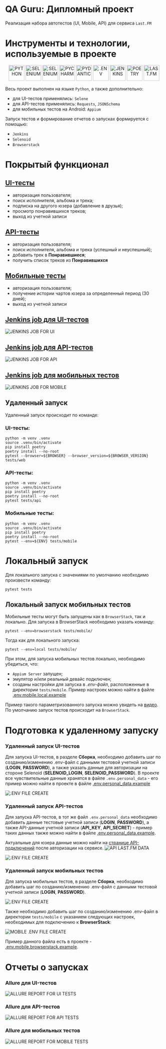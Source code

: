 # QA Guru: Дипломный проект
Реализация набора автотестов (UI, Mobile, API) для сервиса <code>Last.FM</code>

# Инструменты и технологии, используемые в проекте
<p align="center">
<a href="https://www.python.org/"><img src="files/readme_images/python.svg" width="50" height="50"  alt="PYTHON"/></a>
<a href="https://www.selenium.dev/"><img src="files/readme_images/selenium.svg" width="50" height="50"  alt="SELENIUM"/></a>
<a href="https://docs.pytest.org/en/"><img src="files/readme_images/pytest.svg" width="50" height="50"  alt="SELENIUM"/></a>
<a href="https://www.jetbrains.com/ru-ru/pycharm/"><img src="files/readme_images/pycharm.svg" width="50" height="50"  alt="PYCHARM"/></a>
<a href="https://docs.pydantic.dev/latest/"><img src="files/readme_images/pydantic.svg" width="50" height="50"  alt="PYDANTIC"/></a>
<a href="https://pypi.org/project/python-dotenv/"><img src="files/readme_images/dotenv.svg" width="50" height="50"  alt=".ENV"/></a>
<a href="https://www.jenkins.io/"><img src="files/readme_images/jenkins.svg" width="50" height="50"  alt="JENKINS"/></a>
<a href="https://python-poetry.org/"><img src="files/readme_images/poetry.svg" width="50" height="50"  alt="POETRY"/></a>
<a href="https://www.last.fm/api"><img src="files/readme_images/lastdotfm.svg" width="50" height="50"  alt="LAST.FM"/></a>
</p>

Весь проект выполнен на языке <code>Python</code>, а также дополнительно:
 - для UI-тестов применялись: <code>Selene</code>
 - для API-тестов применялись: <code>Requests</code>, <code>JSONSchema</code>
 - для мобильных тестов на Android: <code>Appium</code>

Запуск тестов и формирование отчетов о запусках формируется с помощью:
 - <code>Jenkins</code>
 - <code>Selenoid</code>
 - <code>Browserstack</code>

# Покрытый функционал

## <a href='https://github.com/marcelinleen/qa_guru_diploma/tree/main/tests/web'>UI-тесты</a>
 - авторизация пользователя;
 - поиск исполнителя, альбома и трека;
 - подписка на другого юзера (добавление в друзья);
 - просмотр понравившихся треков;
 - выход из учетной записи

## <a href='https://github.com/marcelinleen/qa_guru_diploma/tree/main/tests/api'>API-тесты</a>
 - авторизация пользователя;
 - поиск исполнителя, альбома и трека (успешный и неуспешный);
 - добавить трек в **Понравившиеся**;
 - получить список треков из **Понравившихся**

## <a href='https://github.com/marcelinleen/qa_guru_diploma/tree/main/tests/mobile'>Мобильные тесты</a>
 - авторизация пользователя;
 - получение истории чартов юзера за определенный период (30 дней);
 - выход из учетной записи

## <a href='https://jenkins.autotests.cloud/job/marcelinleen_UI_diploma_project/'>Jenkins job для UI-тестов</a>
<img src="files/readme_images/jenkins_job_ui.jpg" alt="JENKINS JOB FOR UI"/></a>

## <a href='https://jenkins.autotests.cloud/job/marcelinleen_API_diploma_project/'>Jenkins job для API-тестов</a>
<img src="files/readme_images/jenkins_job_api.jpg" alt="JENKINS JOB FOR API"/></a>

## <a href='https://jenkins.autotests.cloud/job/marcelinleen_mobile_diploma_project/'>Jenkins job для мобильных тестов</a>
<img src="files/readme_images/jenkins_job_mobile.jpg" alt="JENKINS JOB FOR MOBILE"/></a>

## Удаленный запуск
Удаленный запуск происходит по команде:

### UI-тесты:
```
python -m venv .venv
source .venv/bin/activate
pip install poetry
poetry install --no-root
pytest --browser=${BROWSER} --browser_version=${BROWSER_VERSION} tests/web
```

### API-тесты:
```
python -m venv .venv
source .venv/bin/activate
pip install poetry
poetry install --no-root
pytest tests/api
```

### Мобильные тесты:
```
python -m venv .venv
source .venv/bin/activate
pip install poetry
poetry install --no-root
pytest --env=${ENV} tests/mobile
```

# Локальный запуск
Для локального запуска с значениями по умолчанию необходимо произвести команду:
```
pytest tests
```

## Локальный запуск мобильных тестов

Мобильные тесты могут быть запущены как в <code>BrowserStack</code>, так и локально. 
Для запуска в BrowserStack необходимо указать команду:
```
pytest --env=browserstack tests/mobile/
```

Тогда как для локального запуска:
```
pytest --env=local tests/mobile/
```

При этом, для запуска мобильных тестов локально, необходимо убедиться, что:
 - <code>Appium Server</code> запущен;
 - эмулятор и/или реальный девайс подключен;
 - созданы настройки для запуска в _.env-файл_, расположенные в директории <code>tests/mobile</code>. Пример настроек можно найти в файле <a href='https://github.com/marcelinleen/qa_guru_diploma/blob/main/tests/mobile/.env.mobile.local.example'>.env.mobile.local.example</a>

Пример такого параметризованного запуска можно увидеть на <a href="https://www.loom.com/share/a35e74b30d6a4edf976cac0692f16e62?sid=eb825c54-55ef-4223-8cda-25e3dbe1f011">видео</a>.
По умолчанию запуск тестов происходит на <code>BrowserStack</code>.

# Подготовка к удаленному запуску
### Удаленный запуск UI-тестов
Для запуска UI-тестов, в разделе **Сборка**, необходимо добавить шаг по созданию/изменению .env-файл с данными тестовой учетной записи (**LOGIN**, **PASSWORD**), а также указать данные для авторизации на стороне Selenoid (**SELENOID_LOGIN**, **SELENOID_PASSWORD**).
В проекте все чувствительные данные хранятся в файле <code>.env.personal_data</code> - его пример можно найти в проекте в файле <a href='https://github.com/marcelinleen/qa_guru_diploma/blob/main/.env.personal_data.example'>.env.personal_data.example</a>

<img src="files/readme_images/env_setting.jpg" alt=".ENV FILE CREATE"/></a>

### Удаленный запуск API-тестов
Для запуска API-тестов, в тот же файл <code>.env.personal_data</code> необходимо добавить данные тестовые учетной записи (**LOGIN**, **PASSWORD**), а также API-данные учетной записи (**API_KEY**, **API_SECRET**) - пример таких данных также можно найти в файле <a href='https://github.com/marcelinleen/qa_guru_diploma/blob/main/.env.personal_data.example'>.env.personal_data.example</a>.

Актуальные для юзера данные можно найти на [странице API-подключений](https://www.last.fm/api/accounts) после авторизации на сервисе.
<img src="files/readme_images/api_data.jpg" alt="API LAST.FM DATA"/></a>

<img src="files/readme_images/env_setting.jpg" alt=".ENV FILE CREATE"/></a>

### Удаленный запуск мобильных тестов
Для запуска мобильных тестов, в разделе **Сборка**, необходимо добавить шаг по созданию/изменению .env-файл с данными тестовой учетной записи (**LOGIN**, **PASSWORD**).

<img src="files/readme_images/env_setting.jpg" alt=".ENV FILE CREATE"/></a>

Также необходимо добавить шаг по созданию/изменению .env-файл в директории <code>tests/mobile</code> с указанием следующих настроек, необходимых для подключению к **BrowserStack**:

<img src="files/readme_images/mobile_env.jpg" alt="MOBILE .ENV FILE CREATE"/></a>

Пример данного файла есть в проекте - <a href='https://github.com/marcelinleen/qa_guru_diploma/blob/main/tests/mobile/.env.mobile.browserstack.example'>.env.mobile.browserstack.example</a>.

# Отчеты о запусках

### Allure для UI-тестов

<img src="files/readme_images/allure_report_ui.jpg" alt="ALLURE REPORT FOR UI TESTS"/></a>

### Allure для API-тестов

<img src="files/readme_images/allure_report_api.jpg" alt="ALLURE REPORT FOR API TESTS"/></a>

### Allure для мобильных тестов

<img src="files/readme_images/allure_report_mobile.jpg" alt="ALLURE REPORT FOR MOBILE TESTS"/></a>